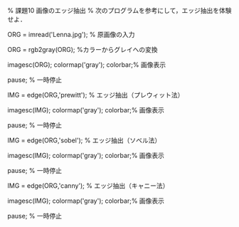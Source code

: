 % 課題10 画像のエッジ抽出 
% 次のプログラムを参考にして，エッジ抽出を体験せよ．



ORG = imread('Lenna.jpg'); % 原画像の入力

ORG = rgb2gray(ORG); %カラーからグレイへの変換

imagesc(ORG); colormap('gray'); colorbar;% 画像表示

pause; % 一時停止


IMG = edge(ORG,'prewitt'); % エッジ抽出（プレウィット法）

imagesc(IMG); colormap('gray'); colorbar;% 画像表示

pause; % 一時停止



IMG = edge(ORG,'sobel'); % エッジ抽出（ソベル法）

imagesc(IMG); colormap('gray'); colorbar;% 画像表示

pause; % 一時停止



IMG = edge(ORG,'canny'); % エッジ抽出（キャニー法）

imagesc(IMG); colormap('gray'); colorbar;% 画像表示

pause; % 一時停止



